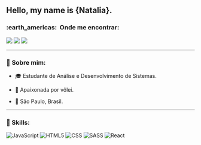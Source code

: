 ##  Hello, my name is {Natalia}.

  <h3> :earth_americas: &nbsp;Onde me encontrar: </h3> 
<p align="left">
  <a href="mailto:nathifrancisca@gmail.com?subject=Assunto" alt="Gmail">
  <img src="https://img.shields.io/badge/-Gmail-c14438?style=flat-square&labelColor=c14438&logo=gmail&logoColor=white&link=mailto:nathifrancisca@gmail.com?subject=Assunto" /></a>

  <a href="https://www.linkedin.com/in/franciscanatalia/" alt="Linkedin">
  <img src="https://img.shields.io/badge/-Linkedin-0e76a8?style=flat-square&logo=Linkedin&logoColor=white&link=https://www.linkedin.com/in/franciscanatalia/" /></a>

  <a href="https://www.instagram.com/nt.francisca/" alt="Instagram">
  <img src="https://img.shields.io/badge/-Instagram-DF0174?style=flat-square&labelColor=DF0174&logo=instagram&logoColor=white&link=https://www.instagram.com/nt.francisca/"/></a>
</p>  

---

### 👧 **Sobre mim:**

- :mortar_board: Estudante de Análise e Desenvolvimento de Sistemas.

- :volleyball: Apaixonada por vôlei.

- :city_sunrise: São Paulo, Brasil.

---

### 🚀 Skills: 

  ![JavaScript](https://img.shields.io/badge/-JavaScript-333333?style=flat&logo=javascript)
  ![HTML5](https://img.shields.io/badge/-HTML5-333333?style=flat&logo=HTML5)
  ![CSS](https://img.shields.io/badge/-CSS-333333?style=flat&logo=CSS3&logoColor=1572B6)
  ![SASS](https://img.shields.io/badge/-SASS-333333?style=flat&logo=SASS&logoColor=FF69B4)
  ![React](https://img.shields.io/badge/-React-333333?style=flat&logo=REACT&logoColor=1572B6)
  
  
